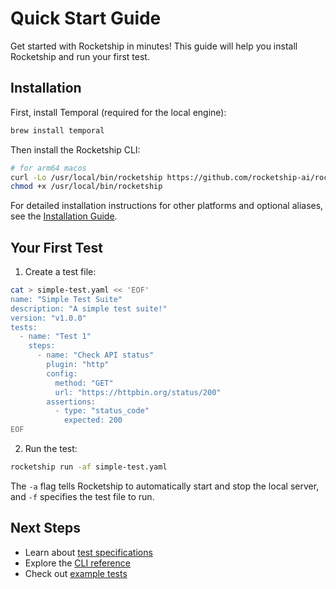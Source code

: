 # Quick Start Guide

Get started with Rocketship in minutes! This guide will help you install Rocketship and run your first test.

## Installation

First, install Temporal (required for the local engine):

```bash
brew install temporal
```

Then install the Rocketship CLI:

```bash
# for arm64 macos
curl -Lo /usr/local/bin/rocketship https://github.com/rocketship-ai/rocketship/releases/latest/download/rocketship-darwin-arm64
chmod +x /usr/local/bin/rocketship
```

For detailed installation instructions for other platforms and optional aliases, see the [Installation Guide](installation.md).

## Your First Test

1. Create a test file:

```bash
cat > simple-test.yaml << 'EOF'
name: "Simple Test Suite"
description: "A simple test suite!"
version: "v1.0.0"
tests:
  - name: "Test 1"
    steps:
      - name: "Check API status"
        plugin: "http"
        config:
          method: "GET"
          url: "https://httpbin.org/status/200"
        assertions:
          - type: "status_code"
            expected: 200
EOF
```

2. Run the test:

```bash
rocketship run -af simple-test.yaml
```

The `-a` flag tells Rocketship to automatically start and stop the local server, and `-f` specifies the test file to run.

## Next Steps

- Learn about [test specifications](test-specs.md)
- Explore the [CLI reference](reference/rocketship.md)
- Check out [example tests](examples.md)
